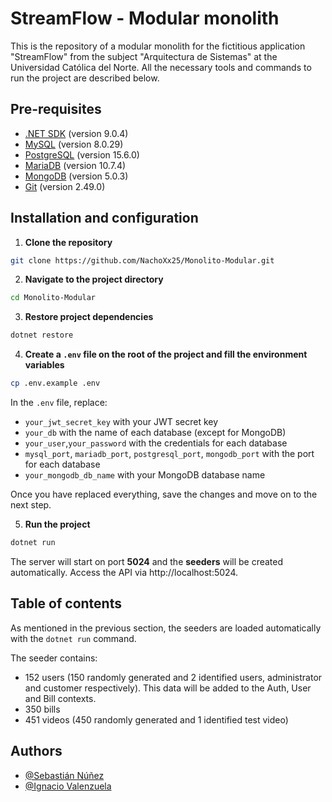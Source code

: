 # StreamFlow - Modular monolith
This is the repository of a modular monolith for the fictitious application "StreamFlow" from the subject "Arquitectura de Sistemas" at the Universidad Católica del Norte. All the necessary tools and commands to run the project are described below.

## Pre-requisites
- [.NET SDK](https://dotnet.microsoft.com/es-es/download) (version 9.0.4)
- [MySQL](https://www.mysql.com/) (version 8.0.29) 
- [PostgreSQL](https://www.postgresql.org/) (version 15.6.0)
- [MariaDB](https://mariadb.org/) (version 10.7.4)
- [MongoDB](https://www.mongodb.com/) (version 5.0.3)
- [Git](https://git-scm.com/) (version 2.49.0)

## Installation and configuration

1. **Clone the repository**
```bash
git clone https://github.com/NachoXx25/Monolito-Modular.git
```

2. **Navigate to the project directory**
```bash
cd Monolito-Modular
```

3. **Restore project dependencies**
```bash
dotnet restore
```

4. **Create a ```.env``` file on the root of the project and fill the environment variables**
```bash
cp .env.example .env
```

In the ```.env``` file, replace:

- ```your_jwt_secret_key``` with your JWT secret key
- ```your_db``` with the name of each database (except for MongoDB)
- ```your_user```,```your_password``` with the credentials for each database
- ```mysql_port```, ```mariadb_port```, ```postgresql_port```, ```mongodb_port``` with the port for each database
- ```your_mongodb_db_name``` with your MongoDB database name

Once you have replaced everything, save the changes and move on to the next step.


5. **Run the project**
```bash
dotnet run
```

The server will start on port **5024** and the **seeders** will be created automatically. Access the API via http://localhost:5024.

## Table of contents
As mentioned in the previous section, the seeders are loaded automatically with the ```dotnet run``` command.

The seeder contains:
- 152 users (150 randomly generated and 2 identified users, administrator and customer respectively). This data will be added to the Auth, User and Bill contexts.
- 350 bills
- 451 videos (450 randomly generated and 1 identified test video)

## Authors
- [@Sebastián Núñez](https://github.com/2kSebaNG)
- [@Ignacio Valenzuela](https://github.com/NachoXx25)